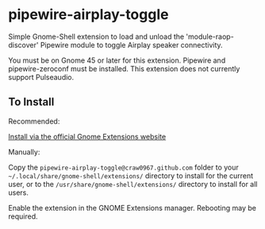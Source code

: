 # pipewire-airplay-toggle

Simple Gnome-Shell extension to load and unload the 'module-raop-discover' Pipewire module to toggle Airplay speaker connectivity.

You must be on Gnome 45 or later for this extension. Pipewire and pipewire-zeroconf must be installed. This extension does not currently support Pulseaudio.

## To Install ##
Recommended:

[Install via the official Gnome Extensions website](https://extensions.gnome.org/extension/7652/pipewire-airplay-toggle/)

Manually:

Copy the `pipewire-airplay-toggle@craw0967.github.com` folder to your `~/.local/share/gnome-shell/extensions/` directory to install for the current user, or to the `/usr/share/gnome-shell/extensions/` directory to install for all users.

Enable the extension in the GNOME Extensions manager. Rebooting may be required.
